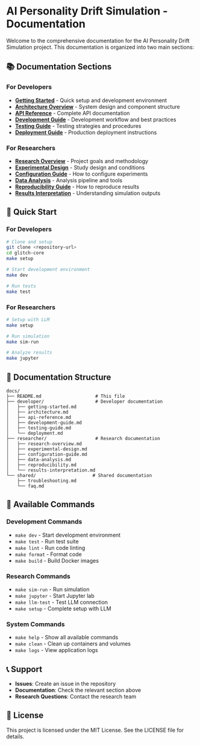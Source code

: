 # AI Personality Drift Simulation - Documentation

Welcome to the comprehensive documentation for the AI Personality Drift Simulation project. This documentation is organized into two main sections:

## 📚 Documentation Sections

### For Developers
- **[Getting Started](developer/getting-started.md)** - Quick setup and development environment
- **[Architecture Overview](developer/architecture.md)** - System design and component structure
- **[API Reference](developer/api-reference.md)** - Complete API documentation
- **[Development Guide](developer/development-guide.md)** - Development workflow and best practices
- **[Testing Guide](developer/testing-guide.md)** - Testing strategies and procedures
- **[Deployment Guide](developer/deployment.md)** - Production deployment instructions

### For Researchers
- **[Research Overview](researcher/research-overview.md)** - Project goals and methodology
- **[Experimental Design](researcher/experimental-design.md)** - Study design and conditions
- **[Configuration Guide](researcher/configuration-guide.md)** - How to configure experiments
- **[Data Analysis](researcher/data-analysis.md)** - Analysis pipeline and tools
- **[Reproducibility Guide](researcher/reproducibility.md)** - How to reproduce results
- **[Results Interpretation](researcher/results-interpretation.md)** - Understanding simulation outputs

## 🚀 Quick Start

### For Developers
```bash
# Clone and setup
git clone <repository-url>
cd glitch-core
make setup

# Start development environment
make dev

# Run tests
make test
```

### For Researchers
```bash
# Setup with LLM
make setup

# Run simulation
make sim-run

# Analyze results
make jupyter
```

## 📖 Documentation Structure

```
docs/
├── README.md                    # This file
├── developer/                   # Developer documentation
│   ├── getting-started.md
│   ├── architecture.md
│   ├── api-reference.md
│   ├── development-guide.md
│   ├── testing-guide.md
│   └── deployment.md
├── researcher/                  # Research documentation
│   ├── research-overview.md
│   ├── experimental-design.md
│   ├── configuration-guide.md
│   ├── data-analysis.md
│   ├── reproducibility.md
│   └── results-interpretation.md
└── shared/                     # Shared documentation
    ├── troubleshooting.md
    └── faq.md
```

## 🔧 Available Commands

### Development Commands
- `make dev` - Start development environment
- `make test` - Run test suite
- `make lint` - Run code linting
- `make format` - Format code
- `make build` - Build Docker images

### Research Commands
- `make sim-run` - Run simulation
- `make jupyter` - Start Jupyter lab
- `make llm-test` - Test LLM connection
- `make setup` - Complete setup with LLM

### System Commands
- `make help` - Show all available commands
- `make clean` - Clean up containers and volumes
- `make logs` - View application logs

## 📞 Support

- **Issues**: Create an issue in the repository
- **Documentation**: Check the relevant section above
- **Research Questions**: Contact the research team

## 📄 License

This project is licensed under the MIT License. See the LICENSE file for details. 